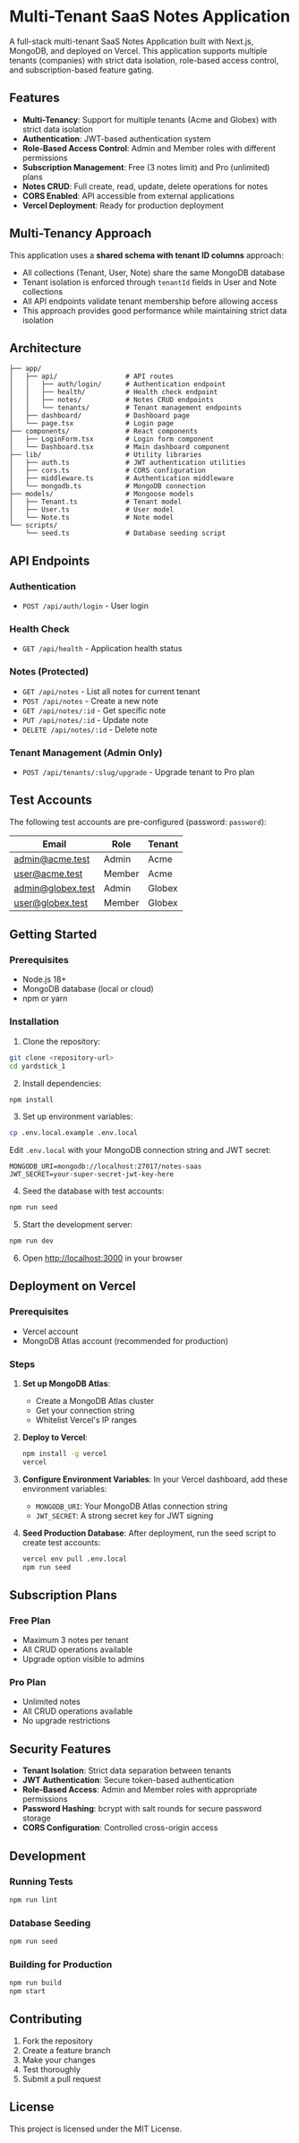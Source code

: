 # Multi-Tenant SaaS Notes Application

A full-stack multi-tenant SaaS Notes Application built with Next.js, MongoDB, and deployed on Vercel. This application supports multiple tenants (companies) with strict data isolation, role-based access control, and subscription-based feature gating.

## Features

- **Multi-Tenancy**: Support for multiple tenants (Acme and Globex) with strict data isolation
- **Authentication**: JWT-based authentication system
- **Role-Based Access Control**: Admin and Member roles with different permissions
- **Subscription Management**: Free (3 notes limit) and Pro (unlimited) plans
- **Notes CRUD**: Full create, read, update, delete operations for notes
- **CORS Enabled**: API accessible from external applications
- **Vercel Deployment**: Ready for production deployment

## Multi-Tenancy Approach

This application uses a **shared schema with tenant ID columns** approach:

- All collections (Tenant, User, Note) share the same MongoDB database
- Tenant isolation is enforced through `tenantId` fields in User and Note collections
- All API endpoints validate tenant membership before allowing access
- This approach provides good performance while maintaining strict data isolation

## Architecture

```
├── app/
│   ├── api/                 # API routes
│   │   ├── auth/login/      # Authentication endpoint
│   │   ├── health/          # Health check endpoint
│   │   ├── notes/           # Notes CRUD endpoints
│   │   └── tenants/         # Tenant management endpoints
│   ├── dashboard/           # Dashboard page
│   └── page.tsx             # Login page
├── components/              # React components
│   ├── LoginForm.tsx        # Login form component
│   └── Dashboard.tsx        # Main dashboard component
├── lib/                     # Utility libraries
│   ├── auth.ts              # JWT authentication utilities
│   ├── cors.ts              # CORS configuration
│   ├── middleware.ts        # Authentication middleware
│   └── mongodb.ts           # MongoDB connection
├── models/                  # Mongoose models
│   ├── Tenant.ts            # Tenant model
│   ├── User.ts              # User model
│   └── Note.ts              # Note model
└── scripts/
    └── seed.ts              # Database seeding script
```

## API Endpoints

### Authentication
- `POST /api/auth/login` - User login

### Health Check
- `GET /api/health` - Application health status

### Notes (Protected)
- `GET /api/notes` - List all notes for current tenant
- `POST /api/notes` - Create a new note
- `GET /api/notes/:id` - Get specific note
- `PUT /api/notes/:id` - Update note
- `DELETE /api/notes/:id` - Delete note

### Tenant Management (Admin Only)
- `POST /api/tenants/:slug/upgrade` - Upgrade tenant to Pro plan

## Test Accounts

The following test accounts are pre-configured (password: `password`):

| Email | Role | Tenant |
|-------|------|--------|
| admin@acme.test | Admin | Acme |
| user@acme.test | Member | Acme |
| admin@globex.test | Admin | Globex |
| user@globex.test | Member | Globex |

## Getting Started

### Prerequisites
- Node.js 18+ 
- MongoDB database (local or cloud)
- npm or yarn

### Installation

1. Clone the repository:
```bash
git clone <repository-url>
cd yardstick_1
```

2. Install dependencies:
```bash
npm install
```

3. Set up environment variables:
```bash
cp .env.local.example .env.local
```

Edit `.env.local` with your MongoDB connection string and JWT secret:
```env
MONGODB_URI=mongodb://localhost:27017/notes-saas
JWT_SECRET=your-super-secret-jwt-key-here
```

4. Seed the database with test accounts:
```bash
npm run seed
```

5. Start the development server:
```bash
npm run dev
```

6. Open [http://localhost:3000](http://localhost:3000) in your browser

## Deployment on Vercel

### Prerequisites
- Vercel account
- MongoDB Atlas account (recommended for production)

### Steps

1. **Set up MongoDB Atlas**:
   - Create a MongoDB Atlas cluster
   - Get your connection string
   - Whitelist Vercel's IP ranges

2. **Deploy to Vercel**:
   ```bash
   npm install -g vercel
   vercel
   ```

3. **Configure Environment Variables**:
   In your Vercel dashboard, add these environment variables:
   - `MONGODB_URI`: Your MongoDB Atlas connection string
   - `JWT_SECRET`: A strong secret key for JWT signing

4. **Seed Production Database**:
   After deployment, run the seed script to create test accounts:
   ```bash
   vercel env pull .env.local
   npm run seed
   ```

## Subscription Plans

### Free Plan
- Maximum 3 notes per tenant
- All CRUD operations available
- Upgrade option visible to admins

### Pro Plan
- Unlimited notes
- All CRUD operations available
- No upgrade restrictions

## Security Features

- **Tenant Isolation**: Strict data separation between tenants
- **JWT Authentication**: Secure token-based authentication
- **Role-Based Access**: Admin and Member roles with appropriate permissions
- **Password Hashing**: bcrypt with salt rounds for secure password storage
- **CORS Configuration**: Controlled cross-origin access

## Development

### Running Tests
```bash
npm run lint
```

### Database Seeding
```bash
npm run seed
```

### Building for Production
```bash
npm run build
npm start
```

## Contributing

1. Fork the repository
2. Create a feature branch
3. Make your changes
4. Test thoroughly
5. Submit a pull request

## License

This project is licensed under the MIT License.
